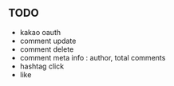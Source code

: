 ## TODO

- kakao oauth
- comment update
- comment delete
- comment meta info : author, total comments
- hashtag click
- like
